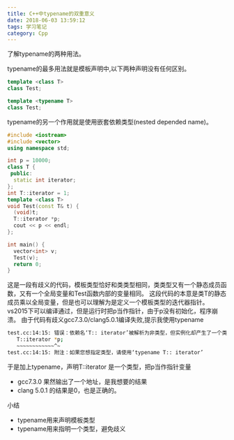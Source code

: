 ```yaml
---
title: C++中typename的双重意义
date: 2018-06-03 13:59:12
tags: 学习笔记
category: Cpp
---
```

了解typename的两种用法。
<!--more-->
typename的最多用法就是模板声明中,以下两种声明没有任何区别。
``` c++
template <class T>
class Test;

template <typename T>
class Test;

```
typename的另一个作用就是使用嵌套依赖类型(nested depended name)。
``` c++
#include <iostream>
#include <vector>
using namespace std;

int p = 10000;
class T {
 public:
  static int iterator;
};
int T::iterator = 1;
template <class T>
void Test(const T& t) {
  (void)t;
  T::iterator *p;
  cout << p << endl;
};

int main() {
  vector<int> v;
  Test(v);
  return 0;
}

```
这是一段有歧义的代码，模板类型恰好和类类型相同，类类型又有一个静态成员函数，又有一个全局变量和Test函数内部的变量相同。
这段代码的本意是类T的静态成员乘以全局变量，但是也可以理解为是定义一个模板类型的迭代器指针。
vs2015下可以编译通过，但是运行时把p当作指针，由于p没有初始化，程序崩溃。
由于代码有歧义gcc7.3.0/clang5.0.1编译失败,提示我使用typename
``` bash
test.cc:14:15: 错误：依赖名‘T:: iterator’被解析为非类型，但实例化却产生了一个类型
   T::iterator *p;
   ~~~~~~~~~~~~^~
test.cc:14:15: 附注：如果您想指定类型，请使用‘typename T:: iterator’

```
于是加上typename，声明T::iterator 是一个类型，把p当作指针变量

- gcc7.3.0 果然输出了一个地址，是我想要的结果
- clang 5.0.1 的结果是0，也是正确的。

小结

- typename用来声明模板类型
- typename用来指明一个类型，避免歧义
